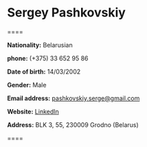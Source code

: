 # Sergey Pashkovskiy

====

**Nationality:** Belarusian

**phone:** (+375) 33 652 95 86

**Date of birth:** 14/03/2002

**Gender:** Male

**Email address:** pashkovskiy.serge@gmail.com

**Website:** [LinkedIn](https://www.linkedin.com/in/sergey-pashkovskiy-ab0422234/)

**Address:** BLK 3, 55, 230009 Grodno (Belarus)

====
